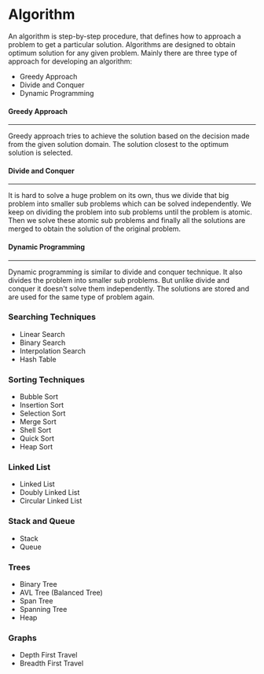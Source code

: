 # Algorithm

An algorithm is step-by-step procedure, that defines how to approach a problem to get a particular solution.
Algorithms are designed to obtain optimum solution for any given problem.
Mainly there are three type of approach for developing an algorithm:

- Greedy Approach
- Divide and Conquer
- Dynamic Programming

#### Greedy Approach
***
Greedy approach tries to achieve the solution based on the decision made from the given solution domain.
The solution closest to the optimum solution is selected.

#### Divide and Conquer
***
It is hard to solve a huge problem on its own, thus we divide that big problem into smaller sub problems which can be solved independently.
We keep on dividing the problem into sub problems until the problem is atomic. 
Then we solve these atomic sub problems and finally all the solutions are merged to obtain the solution of the original problem.

#### Dynamic Programming
***
Dynamic programming is similar to divide and conquer technique. 
It also divides the problem into smaller sub problems.
But unlike divide and conquer it doesn't solve them independently. 
The solutions are stored and are used for the same type of problem again. 

### Searching Techniques

* Linear Search
* Binary Search 
* Interpolation Search
* Hash Table

### Sorting Techniques

* Bubble Sort
* Insertion Sort
* Selection Sort
* Merge Sort
* Shell Sort
* Quick Sort
* Heap Sort

### Linked List

* Linked List
* Doubly Linked List
* Circular Linked List

### Stack and Queue

* Stack
* Queue

### Trees

* Binary Tree
* AVL Tree (Balanced Tree)
* Span Tree
* Spanning Tree
* Heap

### Graphs

* Depth First Travel
* Breadth First Travel
